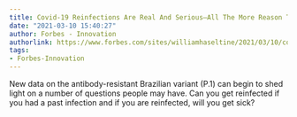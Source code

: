```yaml
---
title: Covid-19 Reinfections Are Real And Serious—All The More Reason To Be Vaccinated
date: "2021-03-10 15:40:27"
author: Forbes - Innovation
authorlink: https://www.forbes.com/sites/williamhaseltine/2021/03/10/covid-19-reinfections-are-real-and-serious-all-the-more-reason-to-be-vaccinated/
tags:
- Forbes-Innovation
---
```

New data on the antibody-resistant Brazilian variant (P.1) can begin to shed light on a number of questions people may have. Can you get reinfected if you had a past infection and if you are reinfected, will you get sick?